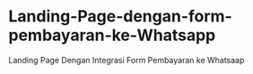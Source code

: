 # Landing-Page-dengan-form-pembayaran-ke-Whatsapp
Landing Page Dengan Integrasi Form Pembayaran ke Whatsaap
